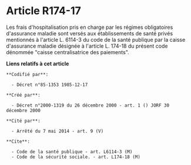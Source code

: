 # Article R174-17

Les frais d'hospitalisation pris en charge par les régimes obligatoires d'assurance maladie sont versés aux établissements de
santé privés mentionnés à l'article L. 6114-3 du code de la santé publique par la caisse d'assurance maladie désignée à
l'article L. 174-18 du présent code dénommée "caisse centralisatrice des paiements".

**Liens relatifs à cet article**

	**Codifié par**:

	  - Décret n°85-1353 1985-12-17

	**Créé par**:

	  - Décret n°2000-1319 du 26 décembre 2000 - art. 1 () JORF 30 décembre 2000

	**Cité par**:

	  - Arrêté du 7 mai 2014 - art. 9 (V)

	**Cite**:

	  - Code de la santé publique - art. L6114-3 (M)
	  - Code de la sécurité sociale. - art. L174-18 (M)
